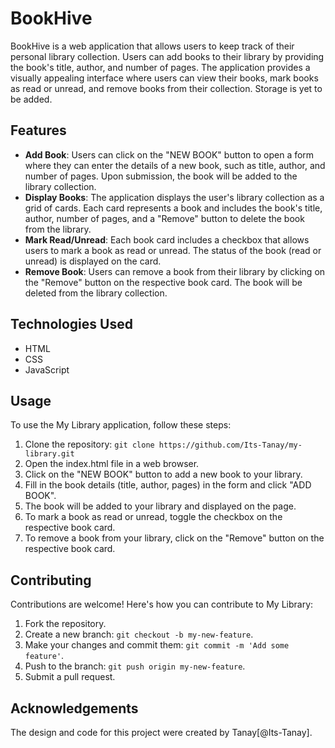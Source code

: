 # BookHive

BookHive is a web application that allows users to keep track of their personal library collection. Users can add books to their library by providing the book's title, author, and number of pages. The application provides a visually appealing interface where users can view their books, mark books as read or unread, and remove books from their collection. Storage is yet to be added.

## Features

- **Add Book**: Users can click on the "NEW BOOK" button to open a form where they can enter the details of a new book, such as title, author, and number of pages. Upon submission, the book will be added to the library collection.
- **Display Books**: The application displays the user's library collection as a grid of cards. Each card represents a book and includes the book's title, author, number of pages, and a "Remove" button to delete the book from the library.
- **Mark Read/Unread**: Each book card includes a checkbox that allows users to mark a book as read or unread. The status of the book (read or unread) is displayed on the card.
- **Remove Book**: Users can remove a book from their library by clicking on the "Remove" button on the respective book card. The book will be deleted from the library collection.

## Technologies Used

- HTML
- CSS
- JavaScript

## Usage

To use the My Library application, follow these steps:

1. Clone the repository: `git clone https://github.com/Its-Tanay/my-library.git`
2. Open the index.html file in a web browser.
3. Click on the "NEW BOOK" button to add a new book to your library.
4. Fill in the book details (title, author, pages) in the form and click "ADD BOOK".
5. The book will be added to your library and displayed on the page.
6. To mark a book as read or unread, toggle the checkbox on the respective book card.
7. To remove a book from your library, click on the "Remove" button on the respective book card.

## Contributing

Contributions are welcome! Here's how you can contribute to My Library:

1. Fork the repository.
2. Create a new branch: `git checkout -b my-new-feature`.
3. Make your changes and commit them: `git commit -m 'Add some feature'`.
4. Push to the branch: `git push origin my-new-feature`.
5. Submit a pull request.

## Acknowledgements 

The design and code for this project were created by Tanay[@Its-Tanay].